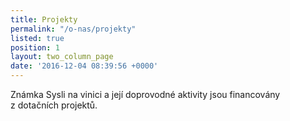 ```yaml
---
title: Projekty
permalink: "/o-nas/projekty"
listed: true
position: 1
layout: two_column_page
date: '2016-12-04 08:39:56 +0000'
---
```

Známka Sysli na vinici a její doprovodné aktivity jsou financovány
z dotačních projektů.
